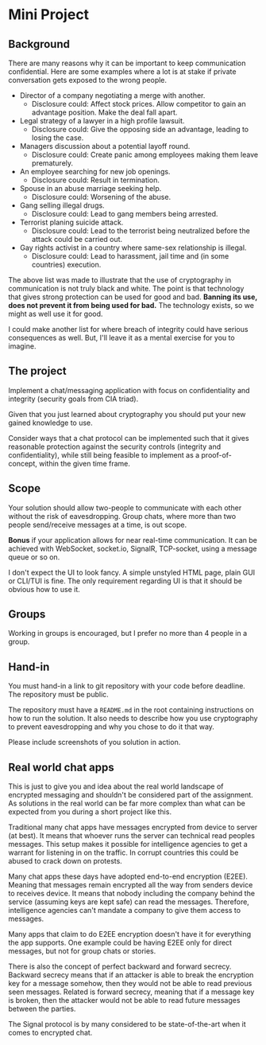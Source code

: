 # Mini Project

## Background

There are many reasons why it can be important to keep communication
confidential.
Here are some examples where a lot is at stake if private conversation gets
exposed to the wrong people.

- Director of a company negotiating a merge with another.
  - Disclosure could: Affect stock prices. Allow competitor to gain an advantage position. Make the deal fall apart.
- Legal strategy of a lawyer in a high profile lawsuit.
  - Disclosure could: Give the opposing side an advantage, leading to losing the case.
- Managers discussion about a potential layoff round.
  - Disclosure could: Create panic among employees making them leave prematurely.
- An employee searching for new job openings.
  - Disclosure could: Result in termination.
- Spouse in an abuse marriage seeking help.
  - Disclosure could: Worsening of the abuse.
- Gang selling illegal drugs.
  - Disclosure could: Lead to gang members being arrested.
- Terrorist planing suicide attack.
  - Disclosure could: Lead to the terrorist being neutralized before the attack could be carried out.
- Gay rights activist in a country where same-sex relationship is illegal.
  - Disclosure could: Lead to harassment, jail time and (in some countries)
    execution.

The above list was made to illustrate that the use of cryptography in
communication is not truly black and white.
The point is that technology that gives strong protection can be used for good
and bad.
**Banning its use, does not prevent it from being used for bad.**
The technology exists, so we might as well use it for good.

I could make another list for where breach of integrity could have serious
consequences as well.
But, I'll leave it as a mental exercise for you to imagine.

## The project

Implement a chat/messaging application with focus on confidentiality and
integrity (security goals from CIA triad).

Given that you just learned about cryptography you should put your new gained
knowledge to use.

Consider ways that a chat protocol can be implemented such that it gives
reasonable protection against the security controls (integrity and
confidentiality), while still being feasible to implement as a
proof-of-concept, within the given time frame.

## Scope

Your solution should allow two-people to communicate with each other without the
risk of eavesdropping.
Group chats, where more than two people send/receive messages at a time, is out scope.

**Bonus** if your application allows for near real-time communication.
It can be achieved with WebSocket, socket.io, SignalR, TCP-socket, using a
message queue or so on.

I don't expect the UI to look fancy.
A simple unstyled HTML page, plain GUI or CLI/TUI is fine.
The only requirement regarding UI is that it should be obvious how to use it.

## Groups

Working in groups is encouraged, but I prefer no more than 4 people in a group.

## Hand-in

You must hand-in a link to git repository with your code before deadline.
The repository must be public.

The repository must have a `README.md` in the root containing instructions on how to run the solution.
It also needs to describe how you use cryptography to prevent eavesdropping and
why you chose to do it that way.

Please include screenshots of you solution in action.

## Real world chat apps

This is just to give you and idea about the real world landscape of encrypted
messaging and shouldn't be considered part of the assignment.
As solutions in the real world can be far more complex than what can be
expected from you during a short project like this.

Traditional many chat apps have messages encrypted from device to server (at
best).
It means that whoever runs the server can technical read peoples messages.
This setup makes it possible for intelligence agencies to get a warrant for
listening in on the traffic.
In corrupt countries this could be abused to crack down on protests.

Many chat apps these days have adopted end-to-end encryption (E2EE).
Meaning that messages remain encrypted all the way from senders device to
receives device.
It means that nobody including the company behind the service (assuming keys
are kept safe) can read the messages.
Therefore, intelligence agencies can't mandate a company to give them access to
messages.

Many apps that claim to do E2EE encryption doesn't have it for everything the
app supports.
One example could be having E2EE only for direct messages, but not for group
chats or stories.

There is also the concept of perfect backward and forward secrecy.
Backward secrecy means that if an attacker is able to break the encryption key
for a message somehow, then they would not be able to read previous seen
messages.
Related is forward secrecy, meaning that if a message key is broken, then the
attacker would not be able to read future messages between the parties.

The Signal protocol is by many considered to be state-of-the-art when it comes
to encrypted chat.
